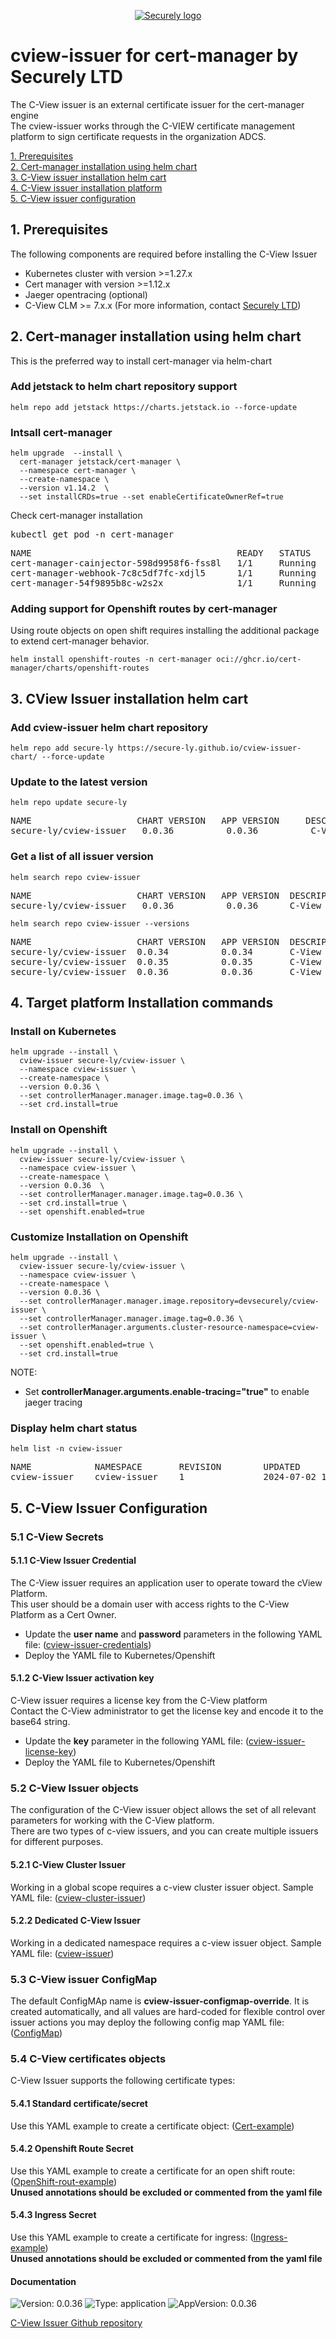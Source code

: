 <p align="center">
 <a href="https://www.secure-ly.com"><img src="logo/1234-logo.jpg" alt="Securely logo" /></a>
</p>

# cview-issuer for cert-manager by Securely LTD

The C-View issuer is an external certificate issuer for the cert-manager engine <br />
The cview-issuer works through the C-VIEW certificate management platform to sign certificate requests in the organization ADCS. 
    
[1. Prerequisites](#1-prerequisites) <br />
[2. Cert-manager installation using helm chart](#2-cert-manager-installation-using-helm-chart)<br />
[3. C-View issuer installation helm cart](#3-cview-issuer-installation-helm-cart)<br />
[4. C-View issuer installation platform](#4-target-platform-installation-commands)<br />
[5. C-View issuer configuration](#5-c-view-issuer-configuration)<br />
        
## 1. Prerequisites 
The following components are required before installing the C-View Issuer 

- Kubernetes cluster with version >=1.27.x      
- Cert manager with version >=1.12.x 
- Jaeger opentracing (optional)
- C-View CLM >= 7.x.x (For more information, contact [Securely LTD](https://www.secure-ly.com/contact-us-securely))

## 2. Cert-manager installation using helm chart 
This is the preferred way to install cert-manager via helm-chart

###  Add jetstack to helm chart repository support 
```console
helm repo add jetstack https://charts.jetstack.io --force-update
```
###  Intsall cert-manager 
```console
helm upgrade  --install \
  cert-manager jetstack/cert-manager \
  --namespace cert-manager \
  --create-namespace \
  --version v1.14.2  \
  --set installCRDs=true --set enableCertificateOwnerRef=true
```
Check cert-manager installation 
<pre>
kubectl get pod -n cert-manager
</pre>

<pre>
NAME                                       READY   STATUS    RESTARTS       AGE
cert-manager-cainjector-598d9958f6-fss8l   1/1     Running   0              1m
cert-manager-webhook-7c8c5df7fc-xdjl5      1/1     Running   0              1m
cert-manager-54f9895b8c-w2s2x              1/1     Running   0              1m
</pre>

### Adding support for Openshift routes by cert-manager 
Using route objects on open shift requires installing the additional package to extend cert-manager behavior.

```console
helm install openshift-routes -n cert-manager oci://ghcr.io/cert-manager/charts/openshift-routes
```

## 3. CView Issuer installation helm cart 

### Add cview-issuer helm chart repository
```console
helm repo add secure-ly https://secure-ly.github.io/cview-issuer-chart/ --force-update
```

### Update to the latest version 
```console
helm repo update secure-ly
```
<pre>
NAME                    CHART VERSION   APP VERSION     DESCRIPTION
secure-ly/cview-issuer   0.0.36          0.0.36          C-View issuer plugin for cert-manager
</pre>

### Get a list of all issuer version
```console
helm search repo cview-issuer
```
<pre>
NAME                    CHART VERSION   APP VERSION  DESCRIPTION
secure-ly/cview-issuer   0.0.36          0.0.36      C-View issuer plugin for cert-manager
</pre>

```console
helm search repo cview-issuer --versions 
```
<pre>
NAME                  	CHART VERSION	APP VERSION	 DESCRIPTION                           
secure-ly/cview-issuer	0.0.34       	0.0.34     	 C-View issuer plugin for cert-manager     
secure-ly/cview-issuer	0.0.35       	0.0.35     	 C-View issuer plugin for cert-manager     
secure-ly/cview-issuer	0.0.36       	0.0.36     	 C-View issuer plugin for cert-manager     
</pre>

## 4. Target platform Installation commands

### Install on Kubernetes 

```console
helm upgrade --install \
  cview-issuer secure-ly/cview-issuer \
  --namespace cview-issuer \
  --create-namespace \
  --version 0.0.36 \
  --set controllerManager.manager.image.tag=0.0.36 \
  --set crd.install=true
```
### Install on Openshift 

```console
helm upgrade --install \
  cview-issuer secure-ly/cview-issuer \
  --namespace cview-issuer \
  --create-namespace \
  --version 0.0.36  \
  --set controllerManager.manager.image.tag=0.0.36 \
  --set crd.install=true \
  --set openshift.enabled=true
```
### Customize Installation on Openshift 

```console
helm upgrade --install \
  cview-issuer secure-ly/cview-issuer \
  --namespace cview-issuer \
  --create-namespace \
  --version 0.0.36 \
  --set controllerManager.manager.image.repository=devsecurely/cview-issuer \
  --set controllerManager.manager.image.tag=0.0.36 \
  --set controllerManager.arguments.cluster-resource-namespace=cview-issuer \ 
  --set openshift.enabled=true \
  --set crd.install=true
```
NOTE: <br/> 
- Set **controllerManager.arguments.enable-tracing="true"** to enable jaeger tracing 

### Display helm chart status

```console
helm list -n cview-issuer
```
<pre>
NAME            NAMESPACE       REVISION        UPDATED                                         STATUS          CHART                   APP VERSION
cview-issuer    cview-issuer    1               2024-07-02 17:31:20.172857068 +0200 CEST        deployed        cview-issuer-0.0.36     0.0.36
</pre>

## 5. C-View Issuer Configuration

### 5.1 C-View Secrets 

#### 5.1.1 C-View Issuer Credential 

The C-View issuer requires an application user to operate toward the cView Platform. <br />
This user should be a domain user with access rights to the C-View Platform as a Cert Owner.<br />

- Update the **user name** and **password** parameters in the following YAML file: ([cview-issuer-credentials](https://github.com/secure-ly/cview-issuer-chart/tree/main/examples/secrets/cview-issuer-credentials.yaml))
- Deploy the YAML file to Kubernetes/Openshift 

#### 5.1.2 C-View Issuer activation key

C-View issuer requires a license key from the C-View platform <br /> 
Contact the C-View administrator to get the license key and encode it to the base64 string. <br />

- Update the **key** parameter in the following YAML file: ([cview-issuer-license-key](https://github.com/secure-ly/cview-issuer-chart/tree/main/examples/secrets/cview-issuer-license-key.yaml))
- Deploy the YAML file to Kubernetes/Openshift

### 5.2 C-View Issuer objects
The configuration of the C-View issuer object allows the set of all relevant parameters for working with the C-View platform.<br /> 
There are two types of c-view issuers, and you can create multiple issuers for different purposes.  
        
#### 5.2.1 C-View Cluster Issuer 
Working in a global scope requires a c-view cluster issuer object. Sample YAML file: ([cview-cluster-issuer](https://github.com/secure-ly/cview-issuer-chart/tree/main/examples/issuers/cview-cluster-issuer.yaml))

#### 5.2.2 Dedicated C-View Issuer 
Working in a dedicated namespace requires a c-view issuer object. Sample YAML file: ([cview-issuer](https://github.com/secure-ly/cview-issuer-chart/tree/main/examples/issuers/cview-issuer.yaml))

### 5.3 C-View issuer ConfigMap 
The default ConfigMAp name is **cview-issuer-configmap-override**. It is created automatically, and all values are hard-coded 
for flexible control over issuer actions you may deploy the following config map YAML file: ([ConfigMap](https://github.com/secure-ly/cview-issuer-chart/tree/main/examples/configMap/configmap.yaml))

### 5.4 C-View certificates objects

C-View Issuer supports the following certificate types: 

#### 5.4.1 Standard certificate/secret 
Use this YAML example to create a certificate object: ([Cert-example](https://github.com/secure-ly/cview-issuer-chart/tree/main/examples/certificates/cert-example.yaml)) 

#### 5.4.2 Openshift Route Secret 
Use this YAML example to create a certificate for an open shift route: ([OpenShift-rout-example](https://github.com/secure-ly/cview-issuer-chart/tree/main/examples/certificates/openShift-routs-example.yaml))<br />
<b>Unused annotations should be excluded or commented from the yaml file</b>

#### 5.4.3 Ingress Secret 
Use this YAML example to create a certificate for ingress: ([Ingress-example](https://github.com/secure-ly/cview-issuer-chart/tree/main/examples/certificates/ingress-example.yaml)) <br />
<b>Unused annotations should be excluded or commented from the yaml file</b>

#### Documentation

![Version: 0.0.36](https://img.shields.io/badge/Version-0.0.36-informational?style=flat-square) ![Type: application](https://img.shields.io/badge/Type-application-informational?style=flat-square) ![AppVersion: 0.0.36](https://img.shields.io/badge/AppVersion-0.0.36-informational?style=flat-square)

[C-View Issuer Github repository](https://github.com/secure-ly/cview-issuer-chart/)

